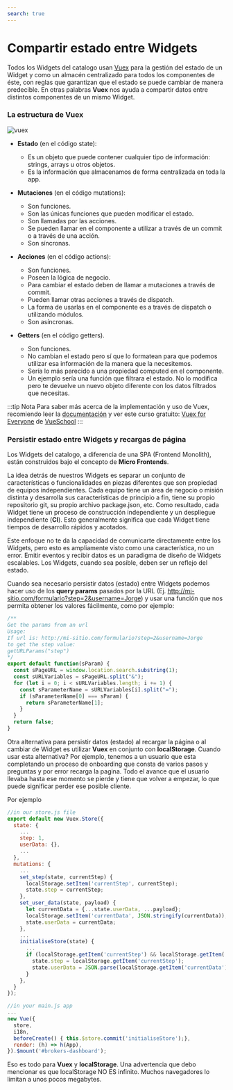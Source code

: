 ```yaml
---
search: true
---
```


# Compartir estado entre Widgets

Todos los Widgets del catalogo usan [Vuex](https://vuex.vuejs.org/) para la gestión del estado de un Widget y como un almacén centralizado para todos los componentes de éste, con reglas que garantizan que el estado se puede cambiar de manera predecible. En otras palabras **Vuex** nos ayuda a compartir datos entre distintos componentes de un mismo Widget.

### La estructura de Vuex

![vuex](/assets/img/widgets/vuex.png)

- **Estado** (en el código state):

  - Es un objeto que puede contener cualquier tipo de información: strings, arrays u otros objetos.
  - Es la información que almacenamos de forma centralizada en toda la app.

- **Mutaciones** (en el código mutations):

  - Son funciones.
  - Son las únicas funciones que pueden modificar el estado.
  - Son llamadas por las acciones.
  - Se pueden llamar en el componente a utilizar a través de un commit o a través de una acción.
  - Son síncronas.

- **Acciones** (en el código actions):

  - Son funciones.
  - Poseen la lógica de negocio.
  - Para cambiar el estado deben de llamar a mutaciones a través de commit.
  - Pueden llamar otras acciones a través de dispatch.
  - La forma de usarlas en el componente es a través de dispatch o utilizando módulos.
  - Son asíncronas.

- **Getters** (en el código getters).
  - Son funciones.
  - No cambian el estado pero sí que lo formatean para que podemos utilizar esa información de la manera que la necesitemos.
  - Sería lo más parecido a una propiedad computed en el componente.
  - Un ejemplo sería una función que filtrara el estado. No lo modifica pero te devuelve un nuevo objeto diferente con los datos filtrados que necesitas.

:::tip Nota Para saber más acerca de la implementación y uso de Vuex, recomiendo leer la [documentación](https://vuex.vuejs.org/guide/) y ver este curso gratuito: [Vuex for Everyone](https://vueschool.io/courses/vuex-for-everyone) de [VueSchool](https://vueschool.io/) :::

### Persistir estado entre Widgets y recargas de página

Los Widgets del catalogo, a diferencia de una SPA (Frontend Monolith), están construidos bajo el concepto de **Micro Frontends**.

La idea detrás de nuestros Widgets es separar un conjunto de características o funcionalidades en piezas diferentes que son propiedad de equipos independientes. Cada equipo tiene un área de negocio o misión distinta y desarrolla sus características de principio a fin, tiene su propio repositorio git, su propio archivo package.json, etc. Como resultado, cada Widget tiene un proceso de construcción independiente y un despliegue independiente (**CI**). Esto generalmente significa que cada Widget tiene tiempos de desarrollo rápidos y acotados.

Este enfoque no te da la capacidad de comunicarte directamente entre los Widgets, pero esto es ampliamente visto como una característica, no un error. Emitir eventos y recibir datos es un paradigma de diseño de Widgets escalables. Los Widgets, cuando sea posible, deben ser un reflejo del estado.

Cuando sea necesario persistir datos (estado) entre Widgets podemos hacer uso de los **query params** pasados por la URL (Ej. <http://mi-sitio.com/formulario?step=2&username=Jorge>) y usar una función que nos permita obtener los valores fácilmente, como por ejemplo:

```js
/**
Get the params from an url
Usage:
If url is: http://mi-sitio.com/formulario?step=2&username=Jorge
to get the step value:
getURLParams("step")
*/
export default function(sParam) {
  const sPageURL = window.location.search.substring(1);
  const sURLVariables = sPageURL.split("&");
  for (let i = 0; i < sURLVariables.length; i += 1) {
    const sParameterName = sURLVariables[i].split("=");
    if (sParameterName[0] === sParam) {
      return sParameterName[1];
    }
  }
  return false;
}
```

Otra alternativa para persistir datos (estado) al recargar la página o al cambiar de Widget es utilizar **Vuex** en conjunto con **localStorage**. Cuando usar esta alternativa? Por ejemplo, tenemos a un usuario que esta completando un proceso de onboarding que consta de varios pasos y preguntas y por error recarga la pagina. Todo el avance que el usuario llevaba hasta ese momento se pierde y tiene que volver a empezar, lo que puede significar perder ese posible cliente.

Por ejemplo

```js
//in our store.js file
export default new Vuex.Store({
  state: {
    ...
    step: 1,
    userData: {},
    ...
  },
  mutations: {
    ...
    set_step(state, currentStep) {
      localStorage.setItem('currentStep', currentStep);
      state.step = currentStep;
    },
    set_user_data(state, payload) {
      let currentData = {...state.userData, ...payload};
      localStorage.setItem('currentData', JSON.stringify(currentData));
      state.userData = currentData;
    },
    ...
    initialiseStore(state) {
      ...
      if (localStorage.getItem('currentStep') && localStorage.getItem('currentData')) {
        state.step = localStorage.getItem('currentStep');
        state.userData = JSON.parse(localStorage.getItem('currentData'));
      }
    },
  }
});
```

```js
//in your main.js app
...
new Vue({
  store,
  i18n,
  beforeCreate() { this.$store.commit('initialiseStore');},
  render: (h) => h(App),
}).$mount('#brokers-dashboard');
```

Eso es todo para **Vuex** y **localStorage**. Una advertencia que debo mencionar es que localStorage NO ES infinito. Muchos navegadores lo limitan a unos pocos megabytes.
